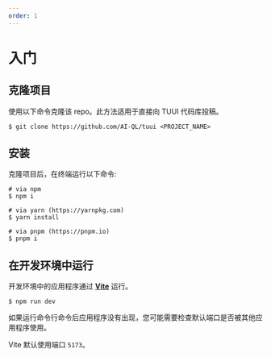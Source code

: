 ```yaml
---
order: 1
---
```


# 入门

## 克隆项目

使用以下命令克隆该 repo。此方法适用于直接向 TUUI 代码库投稿。

```shell
$ git clone https://github.com/AI-QL/tuui <PROJECT_NAME>
```

## 安装

克隆项目后，在终端运行以下命令:

```shell
# via npm
$ npm i

# via yarn (https://yarnpkg.com)
$ yarn install

# via pnpm (https://pnpm.io)
$ pnpm i
```

## 在开发环境中运行

开发环境中的应用程序通过 **[Vite](https://vitejs.dev)** 运行。

```shell
$ npm run dev
```

如果运行命令行命令后应用程序没有出现，您可能需要检查默认端口是否被其他应用程序使用。

Vite 默认使用端口 `5173`。
